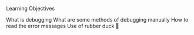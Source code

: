 Learning Objectives

What is debugging
What are some methods of debugging manually
How to read the error messages
Use of rubber duck 🦆


